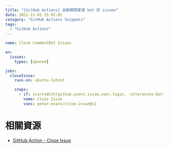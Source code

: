 ```yaml
---
title: "[GitHub Actions] 自動關閉某個 bot 的 issues"
date: 2021-11-01 15:02:02
category: "GitHub Actions Snippets"
tags:
  - "GitHub Actions"
---
```


<!-- more -->

```yaml
name: Close CommentBot Issues

on:
  issues:
    types: [opened]

jobs:
  closeIssue:
    runs-on: ubuntu-latest

    steps:
      - if: startsWith(github.event.issue.user.login, 'utterances-bot') == true
        name: Close Issue
        uses: peter-evans/close-issue@v1
```

# 相關資源

* [GitHub Action - Close Issue](https://github.com/marketplace/actions/close-issue)
